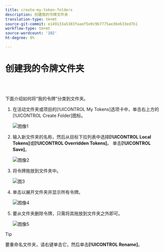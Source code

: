 ```yaml
---
title: create-my-token-folders
description: 创建我的令牌文件夹
translation-type: tm+mt
source-git-commit: e149133a5383faaef5e9c9b7775ae36e633ed7b1
workflow-type: tm+mt
source-wordcount: '102'
ht-degree: 0%

---
```



# 创建我的令牌文件夹

<br> 

下面介绍如何将“我的令牌”分类到文件夹。

1. 在活动文件夹或项目的[!UICONTROL My Tokens]选项卡中，单击右上方的[!UICONTROL Create Folder]图标。

   ![图像1](/help/sky/assets/my-tokens/create-my-token-folders/create-my-token-folders-1.png)

1. 输入新文件夹的名称，然后从目标下拉列表中选择&#x200B;**[!UICONTROL Local Tokens]**&#x200B;或&#x200B;**[!UICONTROL Overridden Tokens]**。 单击&#x200B;**[!UICONTROL Save]**。

   ![图像2](/help/sky/assets/my-tokens/create-my-token-folders/create-my-token-folders-2.png)

1. 将令牌拖放到文件夹中。

   ![图3](/help/sky/assets/my-tokens/create-my-token-folders/create-my-token-folders-3.png)

1. 单击以展开文件夹并显示所有令牌。

   ![图像4](/help/sky/assets/my-tokens/create-my-token-folders/create-my-token-folders-4.png)

1. 要从文件夹删除令牌，只需将其拖放到文件夹之外即可。

   ![图像5](/help/sky/assets/my-tokens/create-my-token-folders/create-my-token-folders-5.png)

>[!TIP]
>
>要重命名文件夹，请右键单击它，然后单击&#x200B;**[!UICONTROL Rename]**。
